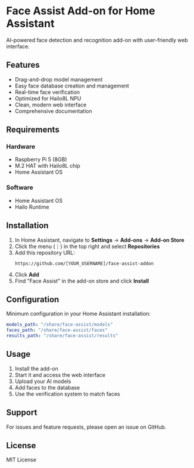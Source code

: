 # Face Assist Add-on for Home Assistant

AI-powered face detection and recognition add-on with user-friendly web interface.

## Features

- Drag-and-drop model management
- Easy face database creation and management
- Real-time face verification
- Optimized for Hailo8L NPU
- Clean, modern web interface
- Comprehensive documentation

## Requirements

### Hardware
- Raspberry Pi 5 (8GB)
- M.2 HAT with Hailo8L chip
- Home Assistant OS

### Software
- Home Assistant OS
- Hailo Runtime

## Installation

1. In Home Assistant, navigate to **Settings** → **Add-ons** → **Add-on Store**
2. Click the menu (⋮) in the top right and select **Repositories**
3. Add this repository URL:
   ```
   https://github.com/[YOUR_USERNAME]/face-assist-addon
   ```
4. Click **Add**
5. Find "Face Assist" in the add-on store and click **Install**

## Configuration

Minimum configuration in your Home Assistant installation:

```yaml
models_path: "/share/face-assist/models"
faces_path: "/share/face-assist/faces"
results_path: "/share/face-assist/results"
```

## Usage

1. Install the add-on
2. Start it and access the web interface
3. Upload your AI models
4. Add faces to the database
5. Use the verification system to match faces

## Support

For issues and feature requests, please open an issue on GitHub.

## License

MIT License
